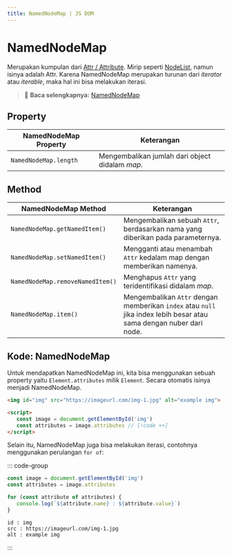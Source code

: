 ```yaml
---
title: NamedNodeMap | JS DOM
---
```


# NamedNodeMap

Merupakan kumpulan dari [Attr / Attribute](/docs/dom/attribute). Mirip seperti [NodeList](/docs/dom/nodelist), namun isinya adalah Attr. Karena NamedNodeMap merupakan turunan dari _iterator_ atau _iterable_, maka hal ini bisa melakukan iterasi.

> :memo: **Baca selengkapnya:** [NamedNodeMap](https://developer.mozilla.org/en-US/docs/Web/API/NamedNodeMap)

## Property

| NamedNodeMap Property | Keterangan |
| --------------------- | ---------- |
| `NamedNodeMap.length` | Mengembalikan jumlah dari object didalam _map_. |

## Method

| NamedNodeMap Method | Keterangan |
| --------------------- | ---------- |
| `NamedNodeMap.getNamedItem()` | Mengembalikan sebuah `Attr`, berdasarkan nama yang diberikan pada parameternya. |
| `NamedNodeMap.setNamedItem()` | Mengganti atau menambah `Attr` kedalam map dengan memberikan namenya. |
| `NamedNodeMap.removeNamedItem()` | Menghapus `Attr` yang teridentifikasi didalam _map_. |
| `NamedNodeMap.item()` | Mengembalikan `Attr` dengan memberikan `index` atau `null` jika index lebih besar atau sama dengan nuber dari node. |

## Kode: NamedNodeMap

Untuk mendapatkan NamedNodeMap ini, kita bisa menggunakan sebuah property yaitu `Element.attributes` milik `Element`. Secara otomatis isinya menjadi NamedNodeMap.

```html
<img id="img" src="https://imageurl.com/img-1.jpg" alt="example img">

<script>
   const image = document.getElementById('img')
   const attributes = image.attributes // [!code ++]
</script>
```

Selain itu, NamedNodeMap juga bisa melakukan iterasi, contohnya menggunakan perulangan `for of`:

::: code-group
```js [JavaScript]
const image = document.getElementById('img')
const attributes = image.attributes

for (const attribute of attributes) { 
   console.log(`${attribute.name} : ${attribute.value}`)
}
```

```log [Console]
id : img
src : https://imageurl.com/img-1.jpg
alt : example img
```
:::